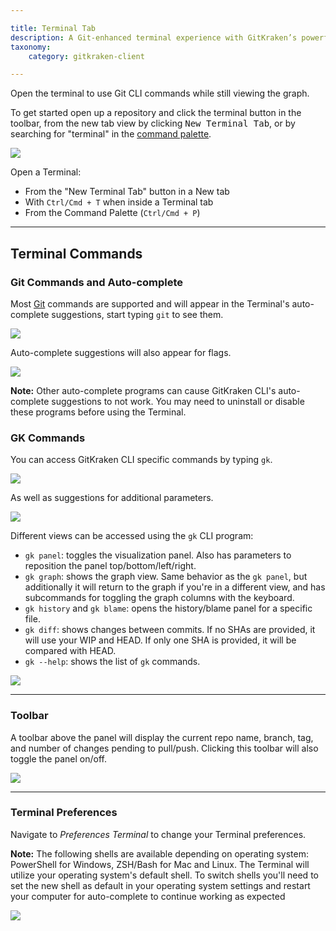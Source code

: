 ```yaml
---

title: Terminal Tab
description: A Git-enhanced terminal experience with GitKraken’s powerful visual Git commit graph
taxonomy:
    category: gitkraken-client

---
```


Open the terminal to use Git CLI commands while still viewing the graph.

To get started open up a repository and click the terminal <i class="fa fa-terminal" aria-hidden="true"></i> button in the toolbar, from the new tab view by clicking <kbd>New Terminal Tab</kbd>, or by searching for "terminal" in the <a href="/working-with-repositories/command-palette">command palette</a>.

<img src="/wp-content/uploads/open-gitkraken-terminal.gif" class="img-responsive center img-bordered">

Open a Terminal:

* From the "New Terminal Tab" button in a New tab
* With `Ctrl/Cmd + T` when inside a Terminal tab
* From the Command Palette (`Ctrl/Cmd + P`)

---

## Terminal Commands

### Git Commands and Auto-complete
Most <a href="https://git-scm.com/" target="_blank">Git</a> commands are supported and will appear in the Terminal's auto-complete suggestions, start typing `git` to see them.  

<img src="/wp-content/uploads/autocomplete-suggestions.png" class="img-responsive center img-bordered">

Auto-complete suggestions will also appear for flags.

<img src="/wp-content/uploads/autocomplete-suggestions-flags.png" class="img-responsive center img-bordered">

<div class='callout callout--warning'>
    <p><strong>Note:</strong> Other auto-complete programs can cause GitKraken CLI's auto-complete suggestions to not work. You may need to uninstall or disable these programs before using the Terminal.</p>
</div>

### GK Commands
You can access GitKraken CLI specific commands by typing `gk`. 

<img src="/wp-content/uploads/autocomplete-suggestions-gk.png" class="img-responsive center img-bordered">

As well as suggestions for additional parameters.

<img src="/wp-content/uploads/autocomplete-suggestions-gk-diff.png" class="img-responsive center img-bordered">

Different views can be accessed using the `gk` CLI program:

* `gk panel`: toggles the visualization panel. Also has parameters to reposition the panel top/bottom/left/right.
* `gk graph`: shows the graph view. Same behavior as the `gk panel`, but additionally it will return to the graph if you're in a different view, and has subcommands for toggling the graph columns with the keyboard.
* `gk history` and `gk blame`: opens the history/blame panel for a specific file.
* `gk diff`: shows changes between commits. If no SHAs are provided, it will use your WIP and HEAD. If only one SHA is provided, it will be compared with HEAD.
* `gk --help`: shows the list of `gk` commands.

<img src="/wp-content/uploads/terminal-gk-command-example.gif" class="img-responsive center img-bordered">

---

### Toolbar

A toolbar above the panel will display the current repo name, branch, tag, and number of changes pending to pull/push. Clicking this toolbar will also toggle the panel on/off.

<img src="/wp-content/uploads/terminal-toolbar-toggle.gif" class="img-responsive center img-bordered">

---

### Terminal Preferences 

Navigate to <em class='context-menu'>Preferences <i class='fa fa-caret-right'></i> Terminal</em> to change your Terminal preferences.

<div class='callout callout--basic'>
    <p><strong>Note:</strong> The following shells are available depending on operating system: PowerShell for Windows, ZSH/Bash for Mac and Linux. The Terminal will utilize your operating system's default shell. To switch shells you'll need to set the new shell as default in your operating system settings and restart your computer for auto-complete to continue working as expected </p>
</div>

<img src="/wp-content/uploads/terminal-preferences.png" class="img-responsive center img-bordered">


